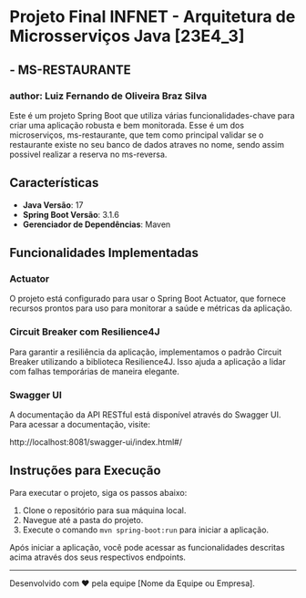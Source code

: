 # Projeto Final INFNET - Arquitetura de Microsserviços Java [23E4_3]
## - MS-RESTAURANTE
### author: Luiz Fernando de Oliveira Braz Silva

Este é um projeto Spring Boot que utiliza várias funcionalidades-chave para criar uma aplicação robusta e bem monitorada.
Esse é um dos microserviços, ms-restaurante, que tem como principal validar se o restaurante existe no seu banco de dados 
atraves no nome, sendo assim possivel realizar a reserva no ms-reversa.



## Características

- **Java Versão**: 17
- **Spring Boot Versão**: 3.1.6
- **Gerenciador de Dependências**: Maven

## Funcionalidades Implementadas

### Actuator

O projeto está configurado para usar o Spring Boot Actuator, que fornece recursos prontos para uso para monitorar a saúde e métricas da aplicação.

### Circuit Breaker com Resilience4J

Para garantir a resiliência da aplicação, implementamos o padrão Circuit Breaker utilizando a biblioteca Resilience4J. Isso ajuda a aplicação a lidar com falhas temporárias de maneira elegante.

### Swagger UI

A documentação da API RESTful está disponível através do Swagger UI. Para acessar a documentação, visite:

http://localhost:8081/swagger-ui/index.html#/


## Instruções para Execução

Para executar o projeto, siga os passos abaixo:

1. Clone o repositório para sua máquina local.
2. Navegue até a pasta do projeto.
3. Execute o comando `mvn spring-boot:run` para iniciar a aplicação.

Após iniciar a aplicação, você pode acessar as funcionalidades descritas acima através dos seus respectivos endpoints.

---

Desenvolvido com ❤️ pela equipe [Nome da Equipe ou Empresa].
